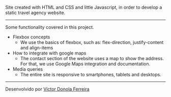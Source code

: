 Site created with HTML and CSS and little Javascript, in order to develop a static travel agency website.

---

Some functionality covered in this project.

-   Flexbox concepts
	-   We use the basics of flexbox, such as: flex-direction, justify-content and align-items
-   How to integrate with google maps
	-   The contact section of the website uses a map to show the address. For that, we use Google Maps integration and documentation.
-   Media queries
	-   The entire site is responsive to smartphones, tablets and desktops.

---

Desenvolvido por <a href="https://github.com/vdonoladev">Víctor Donola Ferreira</a>
